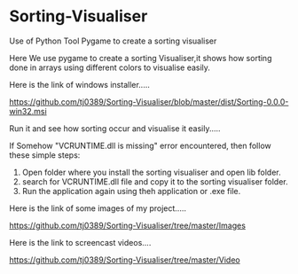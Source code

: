 # Sorting-Visualiser
Use of Python Tool Pygame to create a sorting visualiser

Here We use pygame to create a sorting Visualiser,it shows how sorting done in arrays using different colors to visualise easily. 

Here is the link of windows installer..... 

https://github.com/tj0389/Sorting-Visualiser/blob/master/dist/Sorting-0.0.0-win32.msi 

Run it and see how sorting occur and visualise it easily..... 

If Somehow "VCRUNTIME.dll is missing" error encountered, then follow these simple steps:
1. Open folder where you install the sorting visualiser and open lib folder.
2. search for VCRUNTIME.dll file and copy it to the sorting visualiser folder.
3. Run the application again using theh application or .exe file.

Here is the link of some images of my project..... 

https://github.com/tj0389/Sorting-Visualiser/tree/master/Images 

Here is the link to screencast videos.... 

https://github.com/tj0389/Sorting-Visualiser/tree/master/Video
